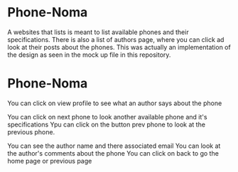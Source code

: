 # Phone-Noma

A websites that lists is meant to list available phones and their specifications. There is also a list of authors page, where you can click ad look at their posts about the phones. This was actually an implementation of the design as seen in the mock up file in this repository.

# Phone-Noma

<!-- Authors -->

You can click on view profile to see what an author says about the phone

<!-- Next phone -->

You can click on next phone to look another available phone and it's specifications
Ypu can click on the button prev phone to look at the previous phone.

<!-- Authors profile -->

You can see the author name and there associated email
You can look at the author's comments about the phone
You can click on back to go the home page or previous page
